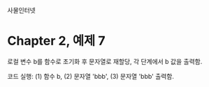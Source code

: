 
사물인터넷

Chapter 2, 예제 7
================================

로컬 변수 b를 함수로 초기화 후 문자열로 재할당, 각 단계에서 b 값을 출력함.

코드 실행: (1) 함수 b, (2) 문자열 'bbb', (3) 문자열 'bbb' 출력함.